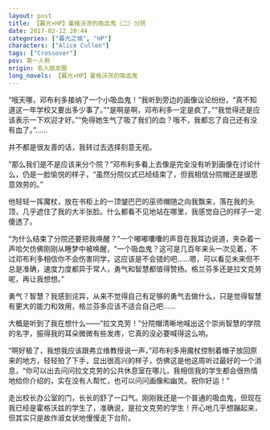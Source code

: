```yaml
---
layout: post
title: 【暮光×HP】霍格沃茨的吸血鬼（二）分院
date: 2017-02-12 20:44
categories: ["暮光之城", "HP"]
characters: ["Alice Cullen"]
tags: ["Crossover"]
pov: 第一人称
origin: 名人朋友圈
long_novels: 【暮光×HP】霍格沃茨的吸血鬼
---
```


“哦天哪，邓布利多接纳了一个小吸血鬼！”我听到旁边的画像议论纷纷，“真不知道这一年学校又要出多少事了。”“是啊是啊，邓布利多一定是疯了。”“我觉得还是应该表示一下欢迎才好。”“免得她生气了吸了我们的血？哦不，我都忘了自己还有没有血了。”……

并不都是很友善的话，我转过去选择刻意无视。

“那么我们是不是应该来分个院？”邓布利多看上去像是完全没有听到画像在讨论什么，仍是一脸愉悦的样子，“虽然分院仪式已经结束了，但我相信分院帽还是很愿意效劳的。”

他轻轻一挥魔杖，放在书柜上的一顶皱巴巴的巫师帽随之向我飘来，落在我的头顶，几乎遮住了我的大半张脸。什么都看不见地站在哪里，我感觉自己的样子一定傻透了。

“为什么结束了分院还要把我唤醒？”一个嘟嘟囔囔的声音在我耳边说道，夹杂着一声哈欠仿佛刚刚从睡梦中被唤醒，“一个吸血鬼？这可是几百年来头一次见着，不过邓布利多相信你不会伤害同学，这应该是不会错的吧……嗯，可以看见未来但不总是准确，速度力度都异于常人，勇气和智慧都值得赞扬。格兰芬多还是拉文克劳呢，再让我想想。”

勇气？智慧？我感到诧异，从来不觉得自己有足够的勇气去做什么，只是觉得智慧有更大的能力和效用，格兰芬多应该不适合自己吧……

大概是听到了我在想什么——“拉文克劳！”分院帽清晰地喊出这个崇尚智慧的学院的名字，振得我的耳朵微微有些发疼，它真的没必要喊得这么响。

“啊好极了，我想我应该跟弗立维教授说一声，”邓布利多用魔杖控制着帽子放回原来的地方，轻轻拍了下手，显出很高兴的样子，仿佛这是他这周听过最好的一个消息，“你可以出去问问拉文克劳的公共休息室在哪儿，我相信我的学生都会很热情地给你介绍的，实在没有人帮忙，也可以问问画像和幽灵。祝你好运！”

走出校长办公室的门，长长的舒了一口气。刚刚我还是一个普通的吸血鬼，但现在我已经是霍格沃兹的学生了，准确说，是拉文克劳的学生！开心地几乎想蹦起来，但其实只是故作淑女状地慢慢走下台阶。
